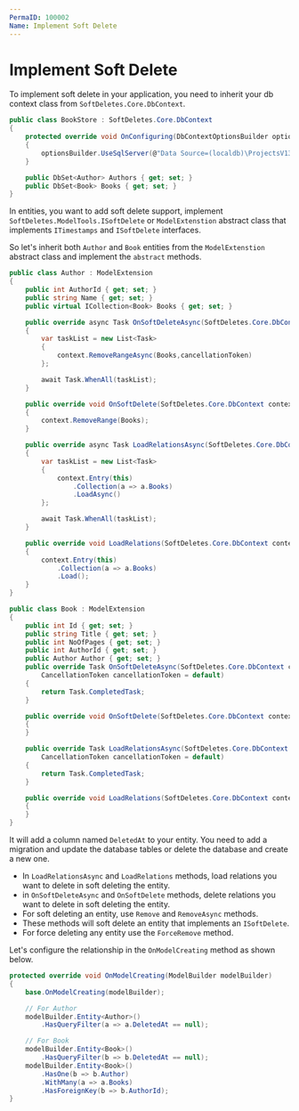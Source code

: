 ```yaml
---
PermaID: 100002
Name: Implement Soft Delete
---
```


# Implement Soft Delete

To implement soft delete in your application, you need to inherit your db context class from `SoftDeletes.Core.DbContext`.

```csharp
public class BookStore : SoftDeletes.Core.DbContext
{
    protected override void OnConfiguring(DbContextOptionsBuilder optionsBuilder)
    {
        optionsBuilder.UseSqlServer(@"Data Source=(localdb)\ProjectsV13;Initial Catalog=BookStoreDb;");
    }

    public DbSet<Author> Authors { get; set; }
    public DbSet<Book> Books { get; set; }
}
```

In entities, you want to add soft delete support, implement `SoftDeletes.ModelTools.ISoftDelete` or `ModelExtenstion` abstract class that implements `ITimestamps` and `ISoftDelete` interfaces.

So let's inherit both `Author` and `Book` entities from the `ModelExtenstion` abstract class and implement the `abstract` methods.

```csharp
public class Author : ModelExtension
{
    public int AuthorId { get; set; }
    public string Name { get; set; }
    public virtual ICollection<Book> Books { get; set; }

    public override async Task OnSoftDeleteAsync(SoftDeletes.Core.DbContext context, CancellationToken cancellationToken = default)
    {
        var taskList = new List<Task> 
        {
            context.RemoveRangeAsync(Books,cancellationToken)
        };

        await Task.WhenAll(taskList);
    }

    public override void OnSoftDelete(SoftDeletes.Core.DbContext context)
    {
        context.RemoveRange(Books);
    }

    public override async Task LoadRelationsAsync(SoftDeletes.Core.DbContext context, CancellationToken cancellationToken = default)
    {
        var taskList = new List<Task> 
        {
            context.Entry(this)
                .Collection(a => a.Books)
                .LoadAsync()
        };

        await Task.WhenAll(taskList);
    }

    public override void LoadRelations(SoftDeletes.Core.DbContext context)
    {
        context.Entry(this)
            .Collection(a => a.Books)
            .Load();
    }
}

public class Book : ModelExtension
{
    public int Id { get; set; }
    public string Title { get; set; }
    public int NoOfPages { get; set; }
    public int AuthorId { get; set; }
    public Author Author { get; set; }
    public override Task OnSoftDeleteAsync(SoftDeletes.Core.DbContext context,
        CancellationToken cancellationToken = default)
    {
        return Task.CompletedTask;
    }

    public override void OnSoftDelete(SoftDeletes.Core.DbContext context)
    {
    }

    public override Task LoadRelationsAsync(SoftDeletes.Core.DbContext context,
        CancellationToken cancellationToken = default)
    {
        return Task.CompletedTask;
    }

    public override void LoadRelations(SoftDeletes.Core.DbContext context)
    {
    }
}
```

It will add a column named `DeletedAt` to your entity. You need to add a migration and update the database tables or delete the database and create a new one.

 - In `LoadRelationsAsync` and `LoadRelations` methods, load relations you want to delete in soft deleting the entity. 
 - in `OnSoftDeleteAsync` and `OnSoftDelete` methods, delete relations you want to delete in soft deleting the entity.
 - For soft deleting an entity, use `Remove` and `RemoveAsync` methods. 
 - These methods will soft delete an entity that implements an `ISoftDelete`.
 - For force deleting any entity use the `ForceRemove` method.

Let's configure the relationship in the `OnModelCreating` method as shown below.
  
```csharp
protected override void OnModelCreating(ModelBuilder modelBuilder)
{
    base.OnModelCreating(modelBuilder);

    // For Author
    modelBuilder.Entity<Author>()
        .HasQueryFilter(a => a.DeletedAt == null);

    // For Book
    modelBuilder.Entity<Book>()
        .HasQueryFilter(b => b.DeletedAt == null);
    modelBuilder.Entity<Book>()
        .HasOne(b => b.Author)
        .WithMany(a => a.Books)
        .HasForeignKey(b => b.AuthorId);
}
```
